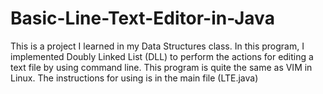 # Basic-Line-Text-Editor-in-Java
This is a project I learned in my Data Structures class. In this program, I implemented Doubly Linked List (DLL) to perform the actions for editing a text file by using command line. This program is quite the same as VIM in Linux. The instructions for using is in the main file (LTE.java)
